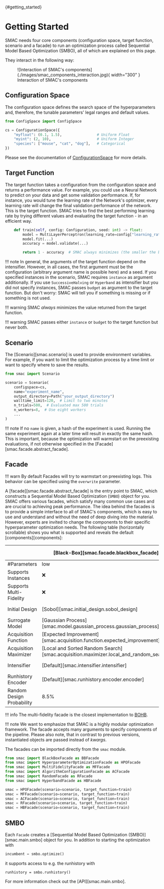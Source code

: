 [](){#getting_started}
# Getting Started

SMAC needs four core components (configuration space, target function, scenario and a facade) to run an
optimization process called Sequential Model Based Optimization (SMBO), all of which are explained on this page.

They interact in the following way:

<figure markdown="span">
  ![Interaction of SMAC's components](./images/smac_components_interaction.jpg){ width="300" }
  <figcaption>Interaction of SMAC's components</figcaption>
</figure>


## Configuration Space

The configuration space defines the search space of the hyperparameters and, therefore, the tunable parameters' legal
ranges and default values.

```python
from ConfigSpace import ConfigSpace

cs = ConfigurationSpace({
    "myfloat": (0.1, 1.5),                # Uniform Float
    "myint": (2, 10),                     # Uniform Integer
    "species": ["mouse", "cat", "dog"],   # Categorical
})
```

Please see the documentation of [ConfigurationSpace](https://automl.github.io/ConfigSpace) for more details.


## Target Function

The target function takes a configuration from the configuration space and returns a performance value.
For example, you could use a Neural Network to predict on your data and get some validation performance.
If, for instance, you would tune the learning rate of the Network's optimizer, every learning rate will
change the final validation performance of the network. This is the target function.
SMAC tries to find the best performing learning rate by trying different values and evaluating the target function -
in an efficient way.

```python
    def train(self, config: Configuration, seed: int) -> float:
        model = MultiLayerPerceptron(learning_rate=config["learning_rate"])
        model.fit(...)
        accuracy = model.validate(...)

        return 1 - accuracy  # SMAC always minimizes (the smaller the better)
```

!!! note
    In general, the arguments of the target function depend on the intensifier. However,
    in all cases, the first argument must be the configuration (arbitrary argument name is possible here) and a seed.
    If you specified instances in the scenario, SMAC requires ``instance`` as argument additionally. If you use
    ``SuccessiveHalving`` or ``Hyperband`` as intensifier but you did not specify instances, SMAC passes `budget` as
    argument to the target function. But don't worry: SMAC will tell you if something is missing or if something is not
    used.


!!! warning
    SMAC *always* minimizes the value returned from the target function.


!!! warning
    SMAC passes either `instance` or `budget` to the target function but never both.


## Scenario

The [Scenario][smac.scenario] is used to provide environment variables. For example, 
if you want to limit the optimization process by a time limit or want to specify where to save the results.

```python
from smac import Scenario

scenario = Scenario(
    configspace=cs,
    name="experiment_name",
    output_directory=Path("your_output_directory")
    walltime_limit=120,  # Limit to two minutes
    n_trials=500,  # Evaluated max 500 trials
    n_workers=8,  # Use eight workers
    ...
)
```

!!! note
    If no `name` is given, a hash of the experiment is used. Running the same experiment again at a later time will result in exactly the same hash. This is important, because the optimization will warmstart on the preexisting evaluations, if not otherwise specified in the [Facade][smac.facade.abstract_facade].


## Facade

!!! warn
    By default Facades will try to warmstart on preexisting logs. This behavior can be specified using the `overwrite` parameter.

A [facade][smac.facade.abstract_facade] is the entry point to SMAC, which constructs a Sequential Model Based Optimization (`SMBO`) object for you.
SMAC offers various facades, which satisfy many common use cases and are crucial to
achieving peak performance. The idea behind the facades is to provide a simple interface to all of SMAC's components,
which is easy to use and understand and without the need of deep diving into the material. However, experts are
invited to change the components to their specific hyperparameter optimization needs. The following
table (horizontally scrollable) shows you what is supported and reveals the default [components][components]:

| | [Black-Box][smac.facade.blackbox_facade] | [Hyperparameter Optimization][smac.facade.hyperparameter_optimization_facade] | [Multi-Fidelity][smac.facade.multi_fidelity_facade] | [Algorithm Configuration][smac.facade.algorithm_configuration_facade] | [Random][smac.facade.random_facade] | [Hyperband][smac.facade.hyperband_facade] |
| --- | --- | --- | --- | --- | --- | --- |
| #Parameters | low | low/medium/high | low/medium/high | low/medium/high | low/medium/high | low/medium/high |
| Supports Instances | ❌ | ✅ | ✅ | ✅ | ✅ | ✅ |
| Supports Multi-Fidelity | ❌ | ❌ | ✅ | ✅ | ❌ | ✅ |
| Initial Design | [Sobol][smac.initial_design.sobol_design] | [Sobol][smac.initial_design.sobol_design] | [Random][smac.initial_design.random_design] | [Default][smac.initial_design.default_design] | [Default][smac.initial_design.default_design] | [Default][smac.initial_design.default_design] |
| Surrogate Model | [Gaussian Process][smac.model.gaussian_process.gaussian_process] | [Random Forest][smac.model.random_forest.random_forest] | [Random Forest][smac.model.random_forest.random_forest] | [Random Forest][smac.model.random_forest.random_forest] | Not used | Not used |
| Acquisition Function | [Expected Improvement][smac.acquisition.function.expected_improvement] | [Log Expected Improvement][smac.acquisition.function.expected_improvement] | [Log Expected Improvement][smac.acquisition.function.expected_improvement] | [Expected Improvement][smac.acquisition.function.expected_improvement] | Not used | Not used |
| Acquisition Maximizer | [Local and Sorted Random Search][smac.acquisition.maximizer.local_and_random_search] | [Local and Sorted Random Search][smac.acquisition.maximizer.local_and_random_search] | [Local and Sorted Random Search][smac.acquisition.maximizer.local_and_random_search] | [Local and Sorted Random Search][smac.acquisition.maximizer.local_and_random_search] | Not Used | Not Used |
| Intensifier | [Default][smac.intensifier.intensifier] | [Default][smac.intensifier.intensifier] | [Hyperband][smac.intensifier.hyperband] | [Default][smac.intensifier.intensifier] | [Default][smac.intensifier.intensifier] | [Hyperband][smac.intensifier.hyperband] |
| Runhistory Encoder | [Default][smac.runhistory.encoder.encoder] | [Log][smac.runhistory.encoder.log_encoder] | [Log][smac.runhistory.encoder.log_encoder] | [Default][smac.runhistory.encoder.encoder] | [Default][smac.runhistory.encoder.encoder] | [Default][smac.runhistory.encoder.encoder] |
| Random Design Probability | 8.5% | 20% | 20% | 50% | Not used | Not used |


!!! info
    The multi-fidelity facade is the closest implementation to [BOHB](https://github.com/automl/HpBandSter).


!!! note
    We want to emphasize that SMAC is a highly modular optimization framework.
    The facade accepts many arguments to specify components of the pipeline. Please also note, that in contrast
    to previous versions, instantiated objects are passed instead of *kwargs*.


The facades can be imported directly from the ``smac`` module.

```python
from smac import BlackBoxFacade as BBFacade
from smac import HyperparameterOptimizationFacade as HPOFacade
from smac import MultiFidelityFacade as MFFacade
from smac import AlgorithmConfigurationFacade as ACFacade
from smac import RandomFacade as RFacade
from smac import HyperbandFacade as HBFacade

smac = HPOFacade(scenario=scenario, target_function=train)
smac = MFFacade(scenario=scenario, target_function=train)
smac = ACFacade(scenario=scenario, target_function=train)
smac = RFacade(scenario=scenario, target_function=train)
smac = HBFacade(scenario=scenario, target_function=train)
```

## SMBO
Each `Facade` creates a [Sequential Model Based Optimization (SMBO)][smac.main.smbo] object for you. In addition to starting the optimization with
```python
incumbent = smbo.optimize()
```
it supports access to e.g. the runhistory with
````
runhistory = smbo.runhistory()
````
For more information check out the [API][smac.main.smbo].